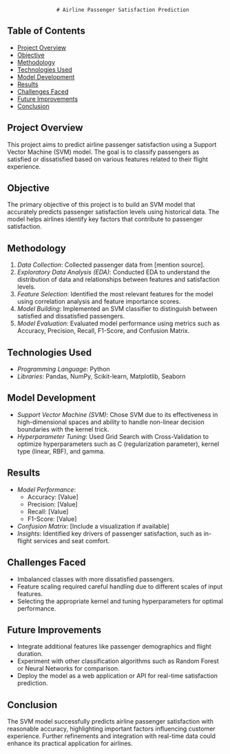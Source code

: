                     # Airline Passenger Satisfaction Prediction 

## Table of Contents
- [Project Overview](#project-overview)
- [Objective](#objective)
- [Methodology](#methodology)
- [Technologies Used](#technologies-used)
- [Model Development](#model-development)
- [Results](#results)
- [Challenges Faced](#challenges-faced)
- [Future Improvements](#future-improvements)
- [Conclusion](#conclusion)

## Project Overview
This project aims to predict airline passenger satisfaction using a Support Vector Machine (SVM) model. The goal is to classify passengers as satisfied or dissatisfied based on various features related to their flight experience.

## Objective
The primary objective of this project is to build an SVM model that accurately predicts passenger satisfaction levels using historical data. The model helps airlines identify key factors that contribute to passenger satisfaction.

## Methodology
1. *Data Collection*: Collected passenger data from [mention source].
2. *Exploratory Data Analysis (EDA)*: Conducted EDA to understand the distribution of data and relationships between features and satisfaction levels.
3. *Feature Selection*: Identified the most relevant features for the model using correlation analysis and feature importance scores.
4. *Model Building*: Implemented an SVM classifier to distinguish between satisfied and dissatisfied passengers.
5. *Model Evaluation*: Evaluated model performance using metrics such as Accuracy, Precision, Recall, F1-Score, and Confusion Matrix.

## Technologies Used
- *Programming Language*: Python
- *Libraries*: Pandas, NumPy, Scikit-learn, Matplotlib, Seaborn

## Model Development
- *Support Vector Machine (SVM)*: Chose SVM due to its effectiveness in high-dimensional spaces and ability to handle non-linear decision boundaries with the kernel trick.
- *Hyperparameter Tuning*: Used Grid Search with Cross-Validation to optimize hyperparameters such as C (regularization parameter), kernel type (linear, RBF), and gamma.

## Results
- *Model Performance*:
  - Accuracy: [Value]
  - Precision: [Value]
  - Recall: [Value]
  - F1-Score: [Value]
- *Confusion Matrix*: [Include a visualization if available]
- *Insights*: Identified key drivers of passenger satisfaction, such as in-flight services and seat comfort.

## Challenges Faced
- Imbalanced classes with more dissatisfied passengers.
- Feature scaling required careful handling due to different scales of input features.
- Selecting the appropriate kernel and tuning hyperparameters for optimal performance.

## Future Improvements
- Integrate additional features like passenger demographics and flight duration.
- Experiment with other classification algorithms such as Random Forest or Neural Networks for comparison.
- Deploy the model as a web application or API for real-time satisfaction prediction.

## Conclusion
The SVM model successfully predicts airline passenger satisfaction with reasonable accuracy, highlighting important factors influencing customer experience. Further refinements and integration with real-time data could enhance its practical application for airlines.
